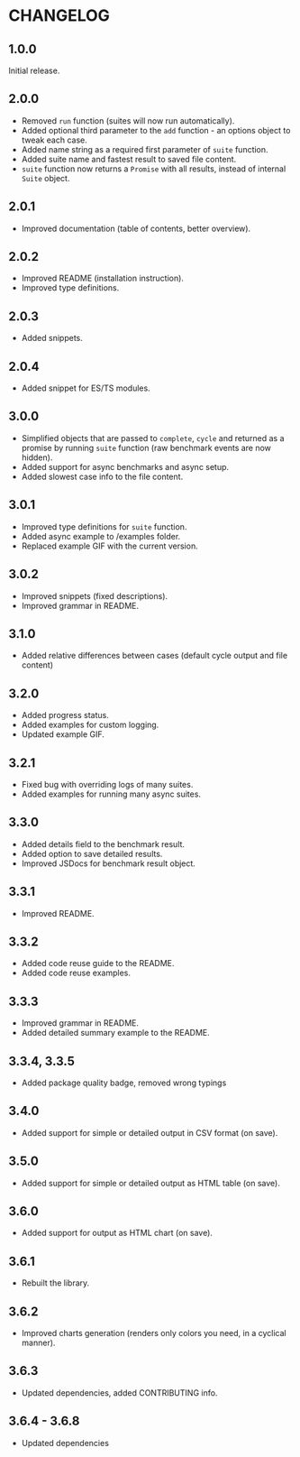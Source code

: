 # CHANGELOG

## 1.0.0

Initial release.

## 2.0.0

- Removed `run` function (suites will now run automatically).
- Added optional third parameter to the `add` function - an options object to tweak each case.
- Added name string as a required first parameter of `suite` function.
- Added suite name and fastest result to saved file content.
- `suite` function now returns a `Promise` with all results, instead of internal `Suite` object.

## 2.0.1

- Improved documentation (table of contents, better overview).

## 2.0.2

- Improved README (installation instruction).
- Improved type definitions.

## 2.0.3

- Added snippets.

## 2.0.4

- Added snippet for ES/TS modules.

## 3.0.0

- Simplified objects that are passed to `complete`, `cycle` and returned as a promise by running `suite` function (raw benchmark events are now hidden).
- Added support for async benchmarks and async setup.
- Added slowest case info to the file content.

## 3.0.1

- Improved type definitions for `suite` function.
- Added async example to /examples folder.
- Replaced example GIF with the current version.

## 3.0.2

- Improved snippets (fixed descriptions).
- Improved grammar in README.

## 3.1.0

- Added relative differences between cases (default cycle output and file content)

## 3.2.0

- Added progress status.
- Added examples for custom logging.
- Updated example GIF.

## 3.2.1

- Fixed bug with overriding logs of many suites.
- Added examples for running many async suites.

## 3.3.0

- Added details field to the benchmark result.
- Added option to save detailed results.
- Improved JSDocs for benchmark result object.

## 3.3.1

- Improved README.

## 3.3.2

- Added code reuse guide to the README.
- Added code reuse examples.

## 3.3.3

- Improved grammar in README.
- Added detailed summary example to the README.

## 3.3.4, 3.3.5

- Added package quality badge, removed wrong typings

## 3.4.0

- Added support for simple or detailed output in CSV format (on save).

## 3.5.0

- Added support for simple or detailed output as HTML table (on save).

## 3.6.0

- Added support for output as HTML chart (on save).

## 3.6.1

- Rebuilt the library.

## 3.6.2

- Improved charts generation (renders only colors you need, in a cyclical manner).

## 3.6.3

- Updated dependencies, added CONTRIBUTING info.

## 3.6.4 - 3.6.8

- Updated dependencies
